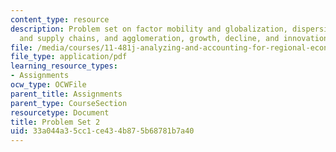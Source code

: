```yaml
---
content_type: resource
description: Problem set on factor mobility and globalization, dispersion economies
  and supply chains, and agglomeration, growth, decline, and innovation.
file: /media/courses/11-481j-analyzing-and-accounting-for-regional-economic-growth-spring-2009/33a044a35cc1ce434b875b68781b7a40_MIT11_481Js09_pset02.pdf
file_type: application/pdf
learning_resource_types:
- Assignments
ocw_type: OCWFile
parent_title: Assignments
parent_type: CourseSection
resourcetype: Document
title: Problem Set 2
uid: 33a044a3-5cc1-ce43-4b87-5b68781b7a40
---
```


